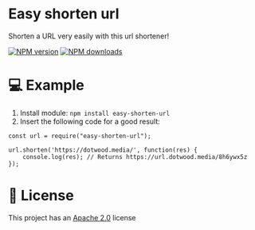 # Easy shorten url
Shorten a URL very easily with this url shortener!

<a href="https://www.npmjs.com/package/easy-shorten-url"><img src="https://img.shields.io/npm/v/easy-shorten-url.svg?maxAge=3600" alt="NPM version" /></a>
<a href="https://www.npmjs.com/package/easy-shorten-url"><img src="https://img.shields.io/npm/dt/easy-shorten-url.svg?maxAge=3600" alt="NPM downloads" /></a>

# 💻 Example

1. Install module: `npm install easy-shorten-url`
2. Insert the following code for a good result:
```
const url = require("easy-shorten-url");

url.shorten('https://dotwood.media/', function(res) {
	console.log(res); // Returns https://url.dotwood.media/8h6ywx5z
});
```

# 📑 License
This project has an <a href="https://github.com/DotwoodMedia/easy-shorten-url/blob/main/LICENSE">Apache 2.0</a> license